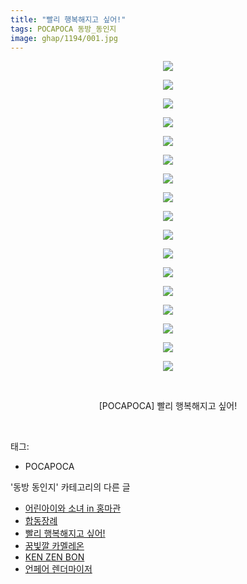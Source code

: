 ```yaml
---
title: "빨리 행복해지고 싶어!"
tags: POCAPOCA 동방_동인지
image: ghap/1194/001.jpg
---
```

<div class="article">
<p style="text-align: center; clear: none; float: none;"><img src="{{ site.nasurl }}/ghap/1194/001.jpg"/></p>
<p style="text-align: center; clear: none; float: none;"><img src="{{ site.nasurl }}/ghap/1194/002.jpg"/></p>
<p style="text-align: center; clear: none; float: none;"><img src="{{ site.nasurl }}/ghap/1194/003.jpg"/></p>
<p style="text-align: center; clear: none; float: none;"><img src="{{ site.nasurl }}/ghap/1194/004.jpg"/></p>
<p style="text-align: center; clear: none; float: none;"><img src="{{ site.nasurl }}/ghap/1194/005.jpg"/></p>
<p style="text-align: center; clear: none; float: none;"><img src="{{ site.nasurl }}/ghap/1194/006.jpg"/></p>
<p style="text-align: center; clear: none; float: none;"><img src="{{ site.nasurl }}/ghap/1194/007.jpg"/></p>
<p style="text-align: center; clear: none; float: none;"><img src="{{ site.nasurl }}/ghap/1194/008.jpg"/></p>
<p style="text-align: center; clear: none; float: none;"><img src="{{ site.nasurl }}/ghap/1194/009.jpg"/></p>
<p style="text-align: center; clear: none; float: none;"><img src="{{ site.nasurl }}/ghap/1194/010.jpg"/></p>
<p style="text-align: center; clear: none; float: none;"><img src="{{ site.nasurl }}/ghap/1194/011.jpg"/></p>
<p style="text-align: center; clear: none; float: none;"><img src="{{ site.nasurl }}/ghap/1194/012.jpg"/></p>
<p style="text-align: center; clear: none; float: none;"><img src="{{ site.nasurl }}/ghap/1194/013.jpg"/></p>
<p style="text-align: center; clear: none; float: none;"><img src="{{ site.nasurl }}/ghap/1194/014.jpg"/></p>
<p style="text-align: center; clear: none; float: none;"><img src="{{ site.nasurl }}/ghap/1194/015.jpg"/></p>
<p style="text-align: center; clear: none; float: none;"><img src="{{ site.nasurl }}/ghap/1194/016.jpg"/></p>
<p style="text-align: center; clear: none; float: none;"><img src="{{ site.nasurl }}/ghap/1194/017.jpg"/></p>
<p style="text-align: center; clear: none; float: none;"><br/></p>
<p style="text-align: center; clear: none; float: none;">[POCAPOCA] 빨리 행복해지고 싶어!</p>
<p><br/></p>
</div><div class="tagTrail">
<p>태그: </p>
<ul>
<li>POCAPOCA</li>
</ul>
</div><div class="another">
<p>'동방 동인지' 카테고리의 다른 글</p>
<ul>
<li><a href="/2016-07-29-ghap_1196">어린아이와 소녀 in 홍마관</a></li>
<li><a href="/2016-07-29-ghap_1195">합동장례</a></li>
<li><a href="/2016-07-28-ghap_1194">빨리 행복해지고 싶어!</a></li>
<li><a href="/2016-07-28-ghap_1193">꿈빛깔 카멜레온</a></li>
<li><a href="/2016-07-28-ghap_1192">KEN ZEN BON</a></li>
<li><a href="/2016-07-28-ghap_1190">언페어 렌더마이저</a></li>
</ul>
</div><div class="cb_module cb_fluid">
<div class="cb_wrt cb_profile">
</div><!-- commentList close -->
</div>
<br/>
<p id="refer"></p>
<br/>
